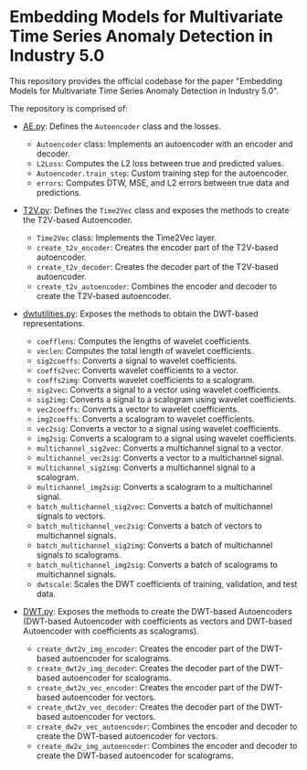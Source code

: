 # Embedding Models for Multivariate Time Series Anomaly Detection in Industry 5.0

This repository provides the official codebase for the paper "Embedding Models for Multivariate Time Series Anomaly Detection in Industry 5.0".

The repository is comprised of:

- [AE.py](AE.py): Defines the `Autoencoder` class and the losses.
  - `Autoencoder` class: Implements an autoencoder with an encoder and decoder.
  - `L2Loss`: Computes the L2 loss between true and predicted values.
  - `Autoencoder.train_step`: Custom training step for the autoencoder.
  - `errors`: Computes DTW, MSE, and L2 errors between true data and predictions.

- [T2V.py](T2V.py): Defines the `Time2Vec` class and exposes the methods to create the T2V-based Autoencoder.
  - `Time2Vec` class: Implements the Time2Vec layer.
  - `create_t2v_encoder`: Creates the encoder part of the T2V-based autoencoder.
  - `create_t2v_decoder`: Creates the decoder part of the T2V-based autoencoder.
  - `create_t2v_autoencoder`: Combines the encoder and decoder to create the T2V-based autoencoder.

- [dwtutilities.py](dwtutilities.py): Exposes the methods to obtain the DWT-based representations.
  - `coefflens`: Computes the lengths of wavelet coefficients.
  - `veclen`: Computes the total length of wavelet coefficients.
  - `sig2coeffs`: Converts a signal to wavelet coefficients.
  - `coeffs2vec`: Converts wavelet coefficients to a vector.
  - `coeffs2img`: Converts wavelet coefficients to a scalogram.
  - `sig2vec`: Converts a signal to a vector using wavelet coefficients.
  - `sig2img`: Converts a signal to a scalogram using wavelet coefficients.
  - `vec2coeffs`: Converts a vector to wavelet coefficients.
  - `img2coeffs`: Converts a scalogram to wavelet coefficients.
  - `vec2sig`: Converts a vector to a signal using wavelet coefficients.
  - `img2sig`: Converts a scalogram to a signal using wavelet coefficients.
  - `multichannel_sig2vec`: Converts a multichannel signal to a vector.
  - `multichannel_vec2sig`: Converts a vector to a multichannel signal.
  - `multichannel_sig2img`: Converts a multichannel signal to a scalogram.
  - `multichannel_img2sig`: Converts a scalogram to a multichannel signal.
  - `batch_multichannel_sig2vec`: Converts a batch of multichannel signals to vectors.
  - `batch_multichannel_vec2sig`: Converts a batch of vectors to multichannel signals.
  - `batch_multichannel_sig2img`: Converts a batch of multichannel signals to scalograms.
  - `batch_multichannel_img2sig`: Converts a batch of scalograms to multichannel signals.
  - `dwtscale`: Scales the DWT coefficients of training, validation, and test data.

- [DWT.py](DWT.py): Exposes the methods to create the DWT-based Autoencoders (DWT-based Autoencoder with coefficients as vectors and DWT-based Autoencoder with coefficients as scalograms).
  - `create_dwt2v_img_encoder`: Creates the encoder part of the DWT-based autoencoder for scalograms.
  - `create_dwt2v_img_decoder`: Creates the decoder part of the DWT-based autoencoder for scalograms.
  - `create_dwt2v_vec_encoder`: Creates the encoder part of the DWT-based autoencoder for vectors.
  - `create_dwt2v_vec_decoder`: Creates the decoder part of the DWT-based autoencoder for vectors.
  - `create_dw2v_vec_autoencoder`: Combines the encoder and decoder to create the DWT-based autoencoder for vectors.
  - `create_dw2v_img_autoencoder`: Combines the encoder and decoder to create the DWT-based autoencoder for scalograms.